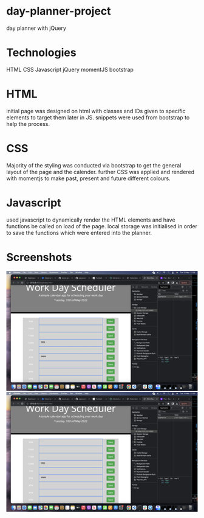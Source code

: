 # day-planner-project

day planner with jQuery

# Technologies

HTML
CSS
Javascript
jQuery
momentJS
bootstrap

# HTML

initial page was designed on html with classes and IDs given to specific elements to target them later in JS. snippets were used from bootstrap to help the process.

# CSS

Majority of the styling was conducted via bootstrap to get the general layout of the page and the calender. further CSS was applied and rendered with momentjs to make past, present and future different colours.

# Javascript

used javascript to dynamically render the HTML elements and have functions be called on load of the page. local storage was initialised in order to save the functions which were entered into the planner.

# Screenshots

![screenshot](./assets/css/images/ls.png)
![screenshot](./assets/css/images/ls.png)
